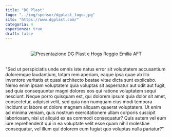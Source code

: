 ```yaml
---
title: "DG Plast"
logo: "../img/sponsor/dgplast_logo.jpg"
sito: "https://www.dgplast.com/"
categoria: 4
esperienza: true
draft: false
---
```

<br/>
<center><img src="../../img/sponsor/dgplast_presentazione.jpg" alt="Presentazione DG Plast e Hogs Reggio Emilia AFT"></center>  
<br/<br/>

"Sed ut perspiciatis unde omnis iste natus error sit voluptatem accusantium doloremque laudantium, totam rem aperiam, eaque ipsa quae ab illo inventore veritatis et quasi architecto beatae vitae dicta sunt explicabo. Nemo enim ipsam voluptatem quia voluptas sit aspernatur aut odit aut fugit, sed quia consequuntur magni dolores eos qui ratione voluptatem sequi nesciunt. Neque porro quisquam est, qui dolorem ipsum quia dolor sit amet, consectetur, adipisci velit, sed quia non numquam eius modi tempora incidunt ut labore et dolore magnam aliquam quaerat voluptatem. Ut enim ad minima veniam, quis nostrum exercitationem ullam corporis suscipit laboriosam, nisi ut aliquid ex ea commodi consequatur? Quis autem vel eum iure reprehenderit qui in ea voluptate velit esse quam nihil molestiae consequatur, vel illum qui dolorem eum fugiat quo voluptas nulla pariatur?"  
  

  